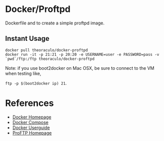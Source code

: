 # Docker/Proftpd

Dockerfile and to create a simple proftpd image.

## Instant Usage

~~~
docker pull theoraculo/docker-proftpd
docker run -it -p 21:21 -p 20:20 -e USERNAME=user -e PASSWORD=pass -v `pwd`/ftp:/ftp theoraculo/docker-proftpd
~~~

Note: if you use boot2docker on Mac OSX, be sure to connect to the VM when testing like,

`ftp -p $(boot2docker ip) 21`.

# References

* [Docker Homepage](https://www.docker.com/)
* [Docker Compose](https://docs.docker.com/compose/)
* [Docker Userguide](https://docs.docker.com/userguide/)
* [ProFTP Homepage](http://www.proftpd.org/)


